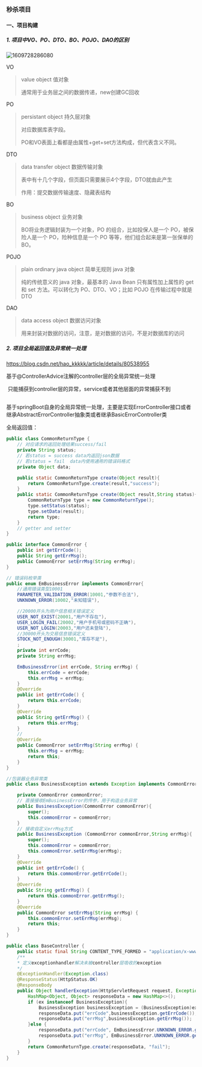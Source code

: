 ### 秒杀项目

#### 一、项目构建

##### 1. 项目中VO、PO、DTO、BO、POJO、DAO的区别

![1609728286080](..\..\xiaoyi_study\resource\1609728286080.png)

VO

> value object 值对象
>
> 通常用于业务层之间的数据传递，new创建GC回收

PO

> persistant object 持久层对象
>
> 对应数据库表字段。
>
> PO和VO表面上看都是由属性+get+set方法构成，但代表含义不同。

DTO

> data transfer object 数据传输对象
>
> 表中有十几个字段，但页面只需要展示4个字段，DTO就由此产生
>
> 作用：提交数据传输速度、隐藏表结构

BO

> business object 业务对象 
>
> BO将业务逻辑封装为一个对象，PO 的组合，比如投保人是一个 PO，被保险人是一个 PO，险种信息是一个 PO 等等，他们组合起来是第一张保单的 BO。

POJO

> plain ordinary java object 简单无规则 java 对象
>
> 纯的传统意义的 java 对象，最基本的 Java Bean 只有属性加上属性的 get 和 set 方法。可以转化为 PO、DTO、VO；比如 POJO 在传输过程中就是 DTO

DAO

> data access object 数据访问对象
>
> 用来封装对数据的访问，注意，是对数据的访问，不是对数据库的访问

##### 2. 项目全局返回值及异常统一处理

https://blog.csdn.net/hao_kkkkk/article/details/80538955

基于@ControllerAdvice注解的controller层的全局异常统一处理

​	只能捕获到controller层的异常，service或者其他层面的异常捕获不到

```java

```

基于springBoot自身的全局异常统一处理，主要是实现ErrorController接口或者继承AbstractErrorController抽象类或者继承BasicErrorController类



全局返回值：

```java
public class CommonReturnType {
    // 对应请求的返回处理结果success/fail
    private String status;
    // 若status = success data内返回json数据
    // 若status = fail  data内使用通用的错误码格式
    private Object data;

    public static CommonReturnType create(Object result){
        return CommonReturnType.create(result,"success");
    }
    public static CommonReturnType create(Object result,String status){
        CommonReturnType type = new CommonReturnType();
        type.setStatus(status);
        type.setData(result);
        return type;
    }
	// getter and setter
}
```

```java
public interface CommonError {
    public int getErrCode();
    public String getErrMsg();
    public CommonError setErrMsg(String errMsg);
}
```

```java
// 错误码枚举类
public enum EmBusinessError implements CommonError{
    //通用错误类型10001
    PARAMETER_VALIDATION_ERROR(10001,"参数不合法"),
    UNKNOWN_ERROR(10002,"未知错误"),

    //20000开头为用户信息相关错误定义
    USER_NOT_EXIST(20001,"用户不存在"),
    USER_LOGIN_FAIL(20002,"用户手机号或密码不正确"),
    USER_NOT_LOGIN(20003,"用户还未登陆"),
    //30000开头为交易信息错误定义
    STOCK_NOT_ENOUGH(30001,"库存不足"),
    ;
    private int errCode;
    private String errMsg;

    EmBusinessError(int errCode, String errMsg) {
        this.errCode = errCode;
        this.errMsg = errMsg;
    }
    @Override
    public int getErrCode() {
        return this.errCode;
    }
    @Override
    public String getErrMsg() {
        return this.errMsg;
    }
    //
    @Override
    public CommonError setErrMsg(String errMsg) {
        this.errMsg = errMsg;
        return this;
    }
}
```

```java
//包装器业务异常类
public class BusinessException extends Exception implements CommonError {

    private CommonError commonError;
    // 直接接收EmBusinessError的传参，用于构造业务异常
    public BusinessException(CommonError commonError){
        super();
        this.commonError = commonError;
    }
    // 接收自定义errMsg方式
    public BusinessException (CommonError commonError,String errMsg){
        super();
        this.commonError = commonError;
        this.commonError.setErrMsg(errMsg);
    }
    @Override
    public int getErrCode() {
        return this.commonError.getErrCode();
    }
    @Override
    public String getErrMsg() {
        return this.commonError.getErrMsg();
    }
    @Override
    public CommonError setErrMsg(String errMsg) {
        this.commonError.setErrMsg(errMsg);
        return this;
    }
}
```

```java
public class BaseController {
    public static final String CONTENT_TYPE_FORMED = "application/x-www-form-urlencoded";
    /**
    * 定义exceptionhandler解决未被controller层吸收的exception
    */
    @ExceptionHandler(Exception.class)
    @ResponseStatus(HttpStatus.OK)
    @ResponseBody
    public Object handlerException(HttpServletRequest request, Exception ex){
        HashMap<Object, Object> responseData = new HashMap<>();
        if (ex instanceof BusinessException){
            BusinessException businessException = (BusinessException)ex;
            responseData.put("errCode",businessException.getErrCode());
            responseData.put("errMsg",businessException.getErrMsg());
        }else {
            responseData.put("errCode", EmBusinessError.UNKNOWN_ERROR.getErrCode());
            responseData.put("errMsg", EmBusinessError.UNKNOWN_ERROR.getErrMsg());
        }
        return CommonReturnType.create(responseData, "fail");
    }
}
```









